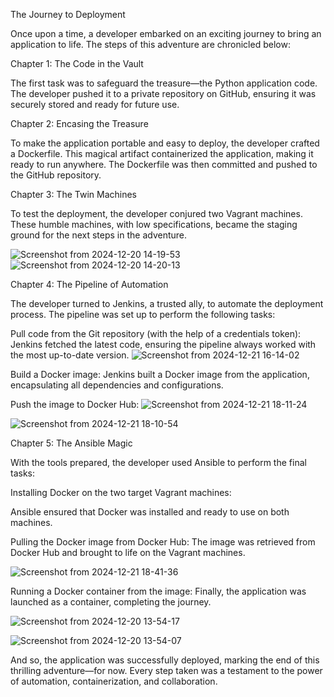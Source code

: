 The Journey to Deployment

Once upon a time, a developer embarked on an exciting journey to bring an application to life. The steps of this adventure are chronicled below:

Chapter 1: The Code in the Vault

The first task was to safeguard the treasure—the Python application code. The developer pushed it to a private repository on GitHub, ensuring it was securely stored and ready for future use.

Chapter 2: Encasing the Treasure

To make the application portable and easy to deploy, the developer crafted a Dockerfile. This magical artifact containerized the application, making it ready to run anywhere. The Dockerfile was then committed and pushed to the GitHub repository.

Chapter 3: The Twin Machines

To test the deployment, the developer conjured two Vagrant machines. These humble machines, with low specifications, became the staging ground for the next steps in the adventure.

![Screenshot from 2024-12-20 14-19-53](https://github.com/user-attachments/assets/cbc78c41-cd6e-48cd-8d70-032f6a4828bf)
![Screenshot from 2024-12-20 14-20-13](https://github.com/user-attachments/assets/82fbb9eb-33ac-43f7-85fd-355e496e883e)



Chapter 4: The Pipeline of Automation

The developer turned to Jenkins, a trusted ally, to automate the deployment process. The pipeline was set up to perform the following tasks:

Pull code from the Git repository (with the help of a credentials token):
Jenkins fetched the latest code, ensuring the pipeline always worked with the most up-to-date version.
![Screenshot from 2024-12-21 16-14-02](https://github.com/user-attachments/assets/70609e18-bd34-458e-9598-e8bfaaee2ca8)



Build a Docker image:
Jenkins built a Docker image from the application, encapsulating all dependencies and configurations.

Push the image to Docker Hub:
![Screenshot from 2024-12-21 18-11-24](https://github.com/user-attachments/assets/3b24eb82-010f-4322-8816-cb9e98e987e6)

![Screenshot from 2024-12-21 18-10-54](https://github.com/user-attachments/assets/d5d46a88-d619-455b-bbe1-f669ed022a90)


Chapter 5: The Ansible Magic

With the tools prepared, the developer used Ansible to perform the final tasks:

Installing Docker on the two target Vagrant machines:

Ansible ensured that Docker was installed and ready to use on both machines.

Pulling the Docker image from Docker Hub:
The image was retrieved from Docker Hub and brought to life on the Vagrant machines.

![Screenshot from 2024-12-21 18-41-36](https://github.com/user-attachments/assets/92595783-3840-4775-a2e7-0e38b9abc021)



Running a Docker container from the image:
Finally, the application was launched as a container, completing the journey.

![Screenshot from 2024-12-20 13-54-17](https://github.com/user-attachments/assets/7e1aa0eb-7282-41f1-9c94-de53955c642e)

![Screenshot from 2024-12-20 13-54-07](https://github.com/user-attachments/assets/adb984d3-e2be-4c86-8ad4-37a18bf4459b)

And so, the application was successfully deployed, marking the end of this thrilling adventure—for now. Every step taken was a testament to the power of automation, containerization, and collaboration.


